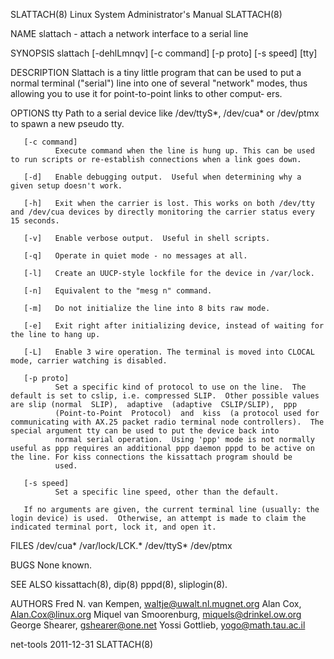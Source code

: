 SLATTACH(8)                                                                          Linux System Administrator's Manual                                                                          SLATTACH(8)

NAME
       slattach - attach a network interface to a serial line

SYNOPSIS
       slattach [-dehlLmnqv] [-c command] [-p proto] [-s speed] [tty]

DESCRIPTION
       Slattach is a tiny little program that can be used to put a normal terminal ("serial") line into one of several "network" modes, thus allowing you to use it for point-to-point links to other comput‐
       ers.

OPTIONS
       tty    Path to a serial device like /dev/ttyS*, /dev/cua* or /dev/ptmx to spawn a new pseudo tty.

       [-c command]
              Execute command when the line is hung up. This can be used to run scripts or re-establish connections when a link goes down.

       [-d]   Enable debugging output.  Useful when determining why a given setup doesn't work.

       [-h]   Exit when the carrier is lost. This works on both /dev/tty and /dev/cua devices by directly monitoring the carrier status every 15 seconds.

       [-v]   Enable verbose output.  Useful in shell scripts.

       [-q]   Operate in quiet mode - no messages at all.

       [-l]   Create an UUCP-style lockfile for the device in /var/lock.

       [-n]   Equivalent to the "mesg n" command.

       [-m]   Do not initialize the line into 8 bits raw mode.

       [-e]   Exit right after initializing device, instead of waiting for the line to hang up.

       [-L]   Enable 3 wire operation. The terminal is moved into CLOCAL mode, carrier watching is disabled.

       [-p proto]
              Set a specific kind of protocol to use on the line.  The default is set to cslip, i.e. compressed SLIP.  Other possible values are slip (normal  SLIP),  adaptive  (adaptive  CSLIP/SLIP),  ppp
              (Point-to-Point  Protocol)  and  kiss  (a protocol used for communicating with AX.25 packet radio terminal node controllers).  The special argument tty can be used to put the device back into
              normal serial operation.  Using 'ppp' mode is not normally useful as ppp requires an additional ppp daemon pppd to be active on the line. For kiss connections the kissattach program should be
              used.

       [-s speed]
              Set a specific line speed, other than the default.

       If no arguments are given, the current terminal line (usually: the login device) is used.  Otherwise, an attempt is made to claim the indicated terminal port, lock it, and open it.

FILES
       /dev/cua* /var/lock/LCK.* /dev/ttyS* /dev/ptmx

BUGS
       None known.

SEE ALSO
       kissattach(8), dip(8) pppd(8), sliplogin(8).

AUTHORS
       Fred N. van Kempen, <waltje@uwalt.nl.mugnet.org>
       Alan Cox, <Alan.Cox@linux.org>
       Miquel van Smoorenburg, <miquels@drinkel.ow.org>
       George Shearer, <gshearer@one.net>
       Yossi Gottlieb, <yogo@math.tau.ac.il>

net-tools                                                                                         2011-12-31                                                                                      SLATTACH(8)

